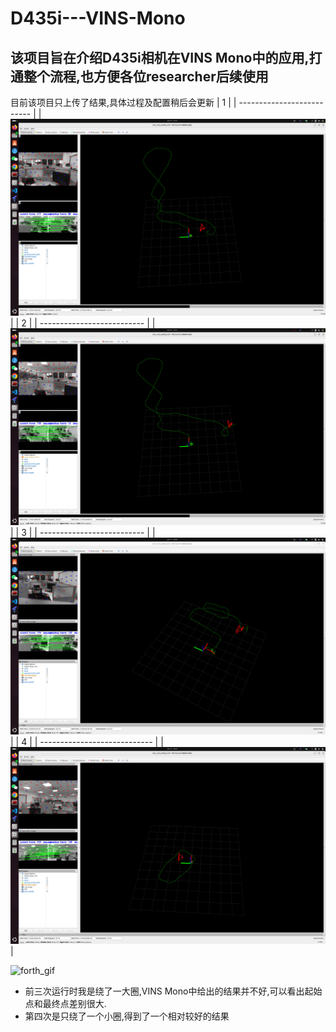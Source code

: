 # D435i---VINS-Mono
## 该项目旨在介绍D435i相机在VINS Mono中的应用,打通整个流程,也方便各位researcher后续使用
目前该项目只上传了结果,具体过程及配置稍后会更新
| 1                          |
| -------------------------- |
| ![first](screen/first.png) |
| 2                          |
| -------------------------- |
| ![second](screen/second.png) |
| 3                          |
| -------------------------- |
| ![third](screen/third.png) |
| 4                          |
| ---------------------------- |
| ![forth](screen/forth.png)   |


![forth_gif](screen/forth.gif)

- 前三次运行时我是绕了一大圈,VINS Mono中给出的结果并不好,可以看出起始点和最终点差别很大.
- 第四次是只绕了一个小圈,得到了一个相对较好的结果




